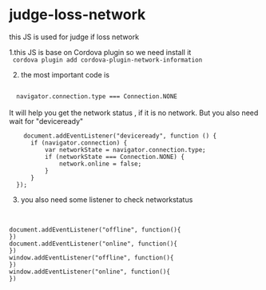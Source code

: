 # judge-loss-network
this JS is used for judge if loss network

1.this JS is base on Cordova plugin so we need install it 
<br/>
<code>
  cordova plugin add cordova-plugin-network-information
</code>
<br/>

2. the most important code is 
<code>
  navigator.connection.type === Connection.NONE
</code>
</br>
It will help you get the network status , if it is no network.
But you also need wait for "deviceready"
</br>
<code>
    document.addEventListener("deviceready", function () {
      if (navigator.connection) {
          var networkState = navigator.connection.type;
          if (networkState === Connection.NONE) {
              network.online = false;
          }
      }
  });
</code>

3. you also need some listener to check networkstatus
<br>
<code>
document.addEventListener("offline", function(){
})
document.addEventListener("online", function(){
})
window.addEventListener("offline", function(){
})
window.addEventListener("online", function(){
})
</code>
